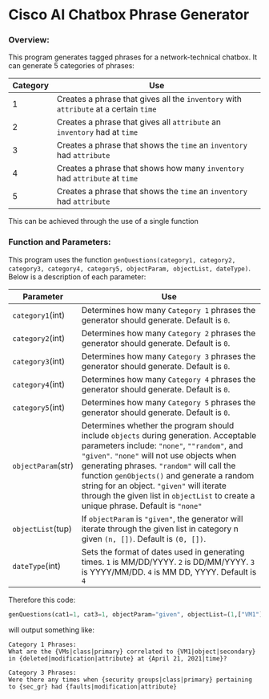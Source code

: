 # Cisco AI Chatbox Phrase Generator
### Overview:
This program generates tagged phrases for a network-technical chatbox. It can generate 5 categories of phrases:

| Category | Use |
| --- | --- |
| 1 | Creates a phrase that gives all the `inventory` with `attribute` at a certain `time` |
| 2 | Creates a phrase that gives all `attribute` an `inventory` had at `time` |
| 3 | Creates a phrase that shows the `time` an `inventory` had `attribute` |
| 4 | Creates a phrase that shows how many `inventory` had `attribute` at `time` |
| 5 | Creates a phrase that shows the `time` an `inventory` had `attribute` |


This can be achieved through the use of a single function
### Function and Parameters:
This program uses the function `genQuestions(category1, category2, category3, category4, category5, objectParam, objectList, dateType)`. Below is a description of each parameter:

| Parameter | Use |
| --- | --- |
| `category1`(int) | Determines how many `Category 1` phrases the generator should generate. Default is `0`.|
| `category2`(int) | Determines how many `Category 2` phrases the generator should generate. Default is `0`.|
| `category3`(int) | Determines how many `Category 3` phrases the generator should generate. Default is `0`.|
| `category4`(int) | Determines how many `Category 4` phrases the generator should generate. Default is `0`.|
| `category5`(int) | Determines how many `Category 5` phrases the generator should generate. Default is `0`.|
| `objectParam`(str) | Determines whether the program should include `objects` during generation. Acceptable parameters include: `"none"`, `""random"`, and `"given"`. `"none"` will not use objects when generating phrases. `"random"` will call the function `genObjects()` and generate a random string for an object. `"given"` will iterate through the given list in `objectList` to create a unique phrase. Default is `"none"`|
| `objectList`(tup) | If `objectParam` is `"given"`, the generator will iterate through the given list in category n given `(n, [])`. Default is `(0, [])`.|
| `dateType`(int) | Sets the format of dates used in generating times. `1` is MM/DD/YYYY. `2` is DD/MM/YYYY. `3` is YYYY/MM/DD. `4` is MM DD, YYYY. Default is `4` |

Therefore this code:
```python
genQuestions(cat1=1, cat3=1, objectParam="given", objectList=(1,["VM1"]))
```
will output something like:
```
Category 1 Phrases:
What are the {VMs|class|primary} correlated to {VM1|object|secondary} in {deleted|modification|attribute} at {April 21, 2021|time}?

Category 3 Phrases:
Were there any times when {security groups|class|primary} pertaining to {sec_gr} had {faults|modification|attribute}
```